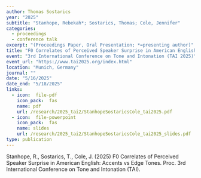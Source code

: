 ```yaml
---
author: Thomas Sostarics
year: "2025"
subtitle: "Stanhope, Rebekah*; Sostarics, Thomas; Cole, Jennifer"
categories:
  - proceedings
  - conference talk
excerpt: "(Proceedings Paper, Oral Presentation; *=presenting author)"
title: "F0 Correlates of Perceived Speaker Surprise in American English: Accents vs Edge Tones"
event: "3rd International Conference on Tone and Intonation (TAI 2025)"
event_url: "https://www.tai2025.org/index.html"
location: "Munich, Germany"
journal: ""
date: "5/16/2025"
date_end: "5/18/2025"
links:
  - icon:  file-pdf
    icon_pack:  fas
    name: pdf
    url: /research/2025_tai2/StanhopeSostaricsCole_tai2025.pdf
  - icon:  file-powerpoint
    icon_pack:  fas
    name: slides
    url: /research/2025_tai2/StanhopeSostaricsCole_tai2025_slides.pdf
type: publication
---
```


Stanhope, R., Sostarics, T., Cole, J. (2025) F0 Correlates of Perceived Speaker Surprise in American English: Accents vs Edge Tones.  Proc. 3rd International Conference on Tone and Intonation (TAI).
